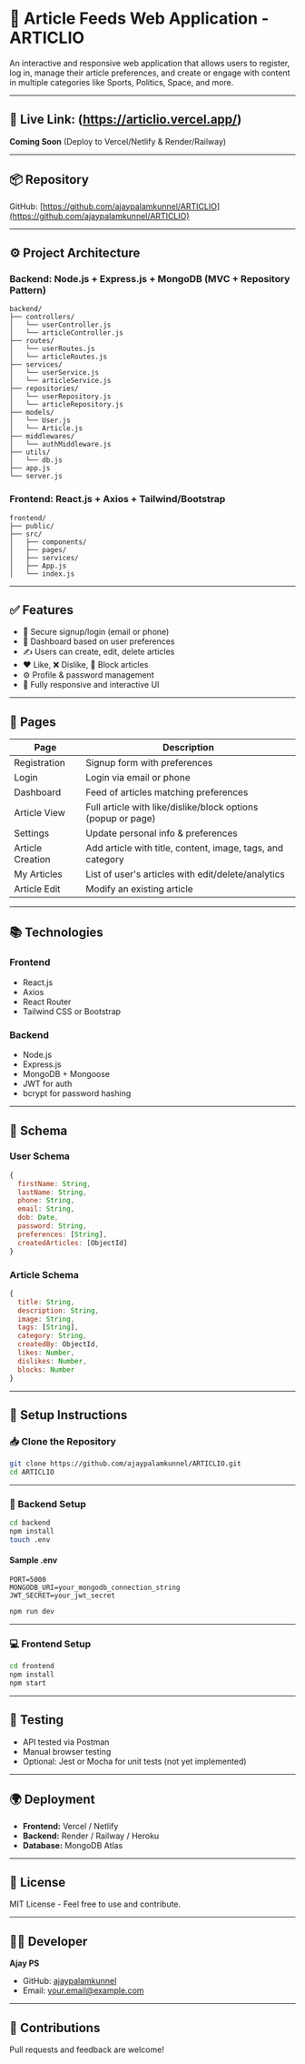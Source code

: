 # 📰 Article Feeds Web Application - ARTICLIO

An interactive and responsive web application that allows users to register, log in, manage their article preferences, and create or engage with content in multiple categories like Sports, Politics, Space, and more.

---

## 🔗 Live Link: (https://articlio.vercel.app/)

**Coming Soon** (Deploy to Vercel/Netlify & Render/Railway)

---

## 📦 Repository

GitHub: [https://github.com/ajaypalamkunnel/ARTICLIO](https://github.com/ajaypalamkunnel/ARTICLIO)

---

## ⚙️ Project Architecture

### Backend: Node.js + Express.js + MongoDB (MVC + Repository Pattern)

```
backend/
├── controllers/
│   └── userController.js
│   └── articleController.js
├── routes/
│   └── userRoutes.js
│   └── articleRoutes.js
├── services/
│   └── userService.js
│   └── articleService.js
├── repositories/
│   └── userRepository.js
│   └── articleRepository.js
├── models/
│   └── User.js
│   └── Article.js
├── middlewares/
│   └── authMiddleware.js
├── utils/
│   └── db.js
├── app.js
└── server.js
```

### Frontend: React.js + Axios + Tailwind/Bootstrap

```
frontend/
├── public/
├── src/
│   ├── components/
│   ├── pages/
│   ├── services/
│   ├── App.js
│   └── index.js
```

---

## ✅ Features

- 🔐 Secure signup/login (email or phone)
- 🎯 Dashboard based on user preferences
- ✍️ Users can create, edit, delete articles
- ❤️ Like, ❌ Dislike, 🚫 Block articles
- ⚙️ Profile & password management
- 📱 Fully responsive and interactive UI

---

## 📑 Pages

| Page                | Description                                                         |
|---------------------|---------------------------------------------------------------------|
| Registration        | Signup form with preferences                                       |
| Login               | Login via email or phone                                           |
| Dashboard           | Feed of articles matching preferences                              |
| Article View        | Full article with like/dislike/block options (popup or page)       |
| Settings            | Update personal info & preferences                                |
| Article Creation    | Add article with title, content, image, tags, and category         |
| My Articles         | List of user's articles with edit/delete/analytics                 |
| Article Edit        | Modify an existing article                                         |

---

## 📚 Technologies

### Frontend
- React.js
- Axios
- React Router
- Tailwind CSS or Bootstrap

### Backend
- Node.js
- Express.js
- MongoDB + Mongoose
- JWT for auth
- bcrypt for password hashing

---

## 🧠 Schema

### User Schema
```js
{
  firstName: String,
  lastName: String,
  phone: String,
  email: String,
  dob: Date,
  password: String,
  preferences: [String],
  createdArticles: [ObjectId]
}
```

### Article Schema
```js
{
  title: String,
  description: String,
  image: String,
  tags: [String],
  category: String,
  createdBy: ObjectId,
  likes: Number,
  dislikes: Number,
  blocks: Number
}
```

---

## 🚀 Setup Instructions

### 📥 Clone the Repository

```bash
git clone https://github.com/ajaypalamkunnel/ARTICLIO.git
cd ARTICLIO
```

---

### 🔧 Backend Setup

```bash
cd backend
npm install
touch .env
```

#### Sample .env
```env
PORT=5000
MONGODB_URI=your_mongodb_connection_string
JWT_SECRET=your_jwt_secret
```

```bash
npm run dev
```

---

### 💻 Frontend Setup

```bash
cd frontend
npm install
npm start
```

---

## 🧪 Testing

- API tested via Postman
- Manual browser testing
- Optional: Jest or Mocha for unit tests (not yet implemented)

---

## 🌍 Deployment

- **Frontend:** Vercel / Netlify
- **Backend:** Render / Railway / Heroku
- **Database:** MongoDB Atlas

---

## 📄 License

MIT License - Feel free to use and contribute.

---

## 👨‍💻 Developer

**Ajay PS**

- GitHub: [ajaypalamkunnel](https://github.com/ajaypalamkunnel)
- Email: your.email@example.com

---

## 🙌 Contributions

Pull requests and feedback are welcome!

